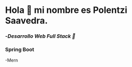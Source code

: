 # **Hola :wave: mi nombre es Polentzi Saavedra.<br>**
### -*Desarrollo Web Full Stack :owl:*<br>
### Spring Boot<br>
-Mern





